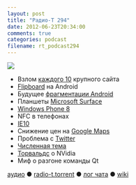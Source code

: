 ```yaml
---
layout: post
title: "Радио-Т 294"
date: 2012-06-23T20:34:00
comments: true
categories: podcast
filename: rt_podcast294
---
```

![](https://radio-t.com/images/radio-t/rt294.jpeg)

* Взлом [каждого 10](http://www.cnews.ru/reviews/index.shtml?2012/06/19/493446) крупного сайта
* [Flipboard](http://mashable.com/2012/06/22/flipboard-comes-to-android/) на Android
* Будущее [фрагментации Android](http://opensignalmaps.com/reports/fragmentation.php)
* Планшеты [Microsoft Surface](http://spectrum.ieee.org/tech-talk/consumer-electronics/portable-devices/the-downsizing-of-microsofts-surface)
* [Windows Phone 8](http://www.engadget.com/2012/06/18/microsoft-tablet-announced/)
* NFC в телефонах
* [IE10](http://www.engadget.com/2012/06/20/microsoft-unveils-internet-explorer-10-for-windows-phone-very-s/)
* Снижение цен на [Google Maps](http://habrahabr.ru/post/146409/)
* Проблема с [Twitter](http://mashable.com/2012/06/21/twitter-outage-not-hacked/)
* [Численная тема](http://www.good.is/post/the-top-10-technology-game-changers-for-the-next-decade)
* [Торвальдс](http://arstechnica.com/information-technology/2012/06/linus-torvalds-says-f-k-you-to-nvidia/) о NVidia
* Миф о разгоне команды Qt

[аудио](http://cdn.radio-t.com/rt_podcast294.mp3) ● [radio-t.torrent](http://cdn.radio-t.com/torrents/rt_podcast294.mp3.torrent) ● [лог чата](http://chat.radio-t.com/logs/radio-t-294.html) ● [wiki](http://wiki.radio-t.com/%D0%92%D1%8B%D0%BF%D1%83%D1%81%D0%BA_294)<audio src="http://cdn.radio-t.com/rt_podcast294.mp3" preload="none"></audio>

